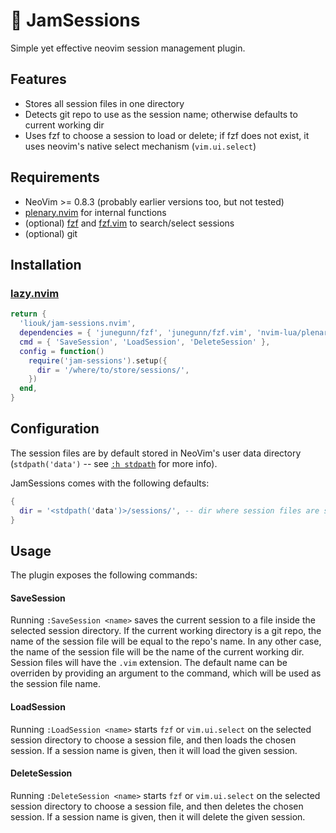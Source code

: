 # :saxophone: JamSessions
Simple yet effective neovim session management plugin.

## Features
- Stores all session files in one directory
- Detects git repo to use as the session name; otherwise defaults to current working dir
- Uses fzf to choose a session to load or delete; if fzf does not exist, it uses neovim's native select mechanism (`vim.ui.select`)

## Requirements
- NeoVim >= 0.8.3 (probably earlier versions too, but not tested)
- [plenary.nvim](https://github.com/nvim-lua/plenary.nvim) for internal functions
- (optional) [fzf](https://github.com/junegunn/fzf) and [fzf.vim](https://github.com/junegunn/fzf.vim) to search/select sessions
- (optional) git

## Installation
### [lazy.nvim](https://github.com/folke/lazy.nvim)
```lua
return {
  'liouk/jam-sessions.nvim',
  dependencies = { 'junegunn/fzf', 'junegunn/fzf.vim', 'nvim-lua/plenary.nvim' },
  cmd = { 'SaveSession', 'LoadSession', 'DeleteSession' },
  config = function()
    require('jam-sessions').setup({
      dir = '/where/to/store/sessions/',
    })
  end,
}
```

## Configuration
The session files are by default stored in NeoVim's user data directory (`stdpath('data')` -- see [`:h stdpath`](https://neovim.io/doc/user/builtin.html#stdpath()) for more info).

JamSessions comes with the following defaults:
```lua
{
  dir = '<stdpath('data')>/sessions/', -- dir where session files are saved
}
```

## Usage
The plugin exposes the following commands:

#### SaveSession
Running `:SaveSession <name>` saves the current session to a file inside the selected session directory. If the current working directory is a git repo, the name of the session file will be equal to the repo's name. In any other case, the name of the session file will be the name of the current working dir. Session files will have the `.vim` extension. The default name can be overriden by providing an argument to the command, which will be used as the session file name.

#### LoadSession
Running `:LoadSession <name>` starts `fzf` or `vim.ui.select` on the selected session directory to choose a session file, and then loads the chosen session. If a session name is given, then it will load the given session.

#### DeleteSession
Running `:DeleteSession <name>` starts `fzf` or `vim.ui.select` on the selected session directory to choose a session file, and then deletes the chosen session. If a session name is given, then it will delete the given session.
